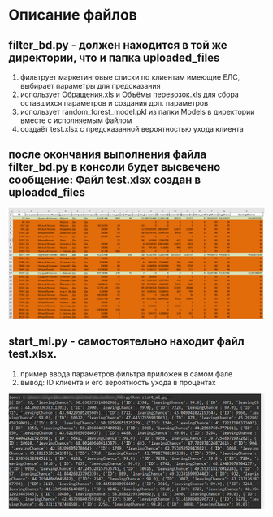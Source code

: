 # Описание файлов
## filter_bd.py - должен находится в той же директории, что и папка uploaded_files
1) фильтрует маркетинговые списки по клиентам имеющие ЕЛС, выбирает параметры для предсказания
2) использует Обращения.xls и Объёмы перевозок.xls для сбора оставшихся параметров и создания доп. параметров
3) использует random_forest_model.pkl из папки Models в директории вместе с исполняемым файлом
4) создаёт test.xlsx с предсказанной вероятностью ухода клиента

## после окончания выполнения файла filter_bd.py в консоли будет высвечено сообщение: Файл test.xlsx создан в uploaded_files
![Table](https://github.com/Ghost-Name/Hackathon_PVD/blob/PNG/PNG/table.png)

## start_ml.py - самостоятельно находит файл test.xlsx.
1) пример ввода параметров фильтра приложен в самом фале
2) вывод: ID клиента и его вероятность ухода в процентах

![Console](https://github.com/Ghost-Name/Hackathon_PVD/blob/PNG/PNG/start_ml.png)



